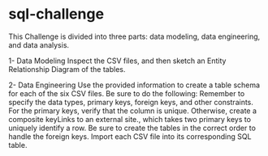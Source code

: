 # sql-challenge

This Challenge is divided into three parts: data modeling, data engineering, and data analysis.

1- Data Modeling
Inspect the CSV files, and then sketch an Entity Relationship Diagram of the tables.

2- Data Engineering
Use the provided information to create a table schema for each of the six CSV files. Be sure to do the following:
Remember to specify the data types, primary keys, foreign keys, and other constraints.
For the primary keys, verify that the column is unique. Otherwise, create a composite keyLinks to an external site., which takes two primary keys to uniquely identify a row.
Be sure to create the tables in the correct order to handle the foreign keys.
Import each CSV file into its corresponding SQL table.
